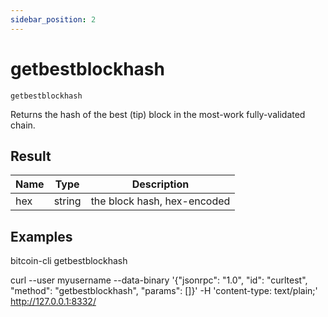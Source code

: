 ```yaml
---
sidebar_position: 2
---
```

# getbestblockhash

`getbestblockhash`

Returns the hash of the best (tip) block in the most-work fully-validated chain.

## Result

| Name | Type   | Description                 |
| ---- | ------ | --------------------------- |
| hex  | string | the block hash, hex-encoded |

## Examples

bitcoin-cli getbestblockhash

curl --user myusername --data-binary '{"jsonrpc": "1.0", "id": "curltest", "method": "getbestblockhash", "params": []}' -H 'content-type: text/plain;' http://127.0.0.1:8332/